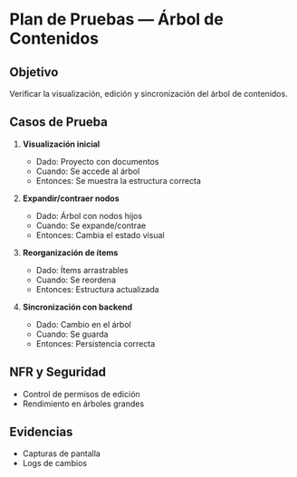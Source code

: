 # Plan de Pruebas — Árbol de Contenidos

## Objetivo
Verificar la visualización, edición y sincronización del árbol de contenidos.

## Casos de Prueba

1. **Visualización inicial**
   - Dado: Proyecto con documentos
   - Cuando: Se accede al árbol
   - Entonces: Se muestra la estructura correcta

2. **Expandir/contraer nodos**
   - Dado: Árbol con nodos hijos
   - Cuando: Se expande/contrae
   - Entonces: Cambia el estado visual

3. **Reorganización de ítems**
   - Dado: Ítems arrastrables
   - Cuando: Se reordena
   - Entonces: Estructura actualizada

4. **Sincronización con backend**
   - Dado: Cambio en el árbol
   - Cuando: Se guarda
   - Entonces: Persistencia correcta

## NFR y Seguridad
- Control de permisos de edición
- Rendimiento en árboles grandes

## Evidencias
- Capturas de pantalla
- Logs de cambios
